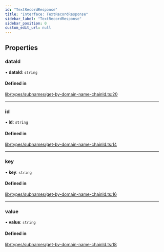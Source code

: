 ```yaml
---
id: "TextRecordResponse"
title: "Interface: TextRecordResponse"
sidebar_label: "TextRecordResponse"
sidebar_position: 0
custom_edit_url: null
---
```


## Properties

### dataId

• **dataId**: `string`

#### Defined in

[lib/types/subnames/get-by-domain-name-chainId.ts:20](https://github.com/JustaName-id/JustaName-sdk/blob/4bd6b66/packages/@justaname.id/sdk/src/lib/types/subnames/get-by-domain-name-chainId.ts#L20)

___

### id

• **id**: `string`

#### Defined in

[lib/types/subnames/get-by-domain-name-chainId.ts:14](https://github.com/JustaName-id/JustaName-sdk/blob/4bd6b66/packages/@justaname.id/sdk/src/lib/types/subnames/get-by-domain-name-chainId.ts#L14)

___

### key

• **key**: `string`

#### Defined in

[lib/types/subnames/get-by-domain-name-chainId.ts:16](https://github.com/JustaName-id/JustaName-sdk/blob/4bd6b66/packages/@justaname.id/sdk/src/lib/types/subnames/get-by-domain-name-chainId.ts#L16)

___

### value

• **value**: `string`

#### Defined in

[lib/types/subnames/get-by-domain-name-chainId.ts:18](https://github.com/JustaName-id/JustaName-sdk/blob/4bd6b66/packages/@justaname.id/sdk/src/lib/types/subnames/get-by-domain-name-chainId.ts#L18)
